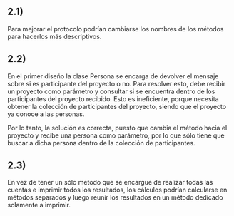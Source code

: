 ## 2.1)
Para mejorar el protocolo podrían cambiarse los nombres de los métodos para hacerlos más descriptivos.

## 2.2)
En el primer diseño la clase Persona se encarga de devolver el mensaje sobre si es participante del proyecto o no. Para resolver esto, debe recibir un proyecto como parámetro y consultar si se encuentra dentro de los participantes del proyecto recibido.
Esto es ineficiente, porque necesita obtener la colección de participantes del proyecto, siendo que el proyecto ya conoce a las personas.

Por lo tanto, la solución es correcta, puesto que cambia el método hacia el proyecto y recibe una persona como parámetro, por lo que sólo tiene que buscar a dicha persona dentro de la colección de participantes.

## 2.3)
En vez de tener un sólo metodo que se encargue de realizar todas las cuentas e imprimir todos los resultados, los cálculos podrían calcularse en métodos separados y luego reunir los resultados en un método dedicado solamente a imprimir.